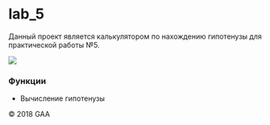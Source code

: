 # lab_5

<p>Данный проект является калькулятором по нахождению гипотенузы для практической работы №5.</p>
<img src="https://github.com/Anshef4/lab_5/blob/master/lab_5.png"/>
<br>
 <h3>Функции</h3>
 <ul>
 <li>Вычисление гипотенузы</li>
 </ul>
 <p>© 2018 GAA</p>
